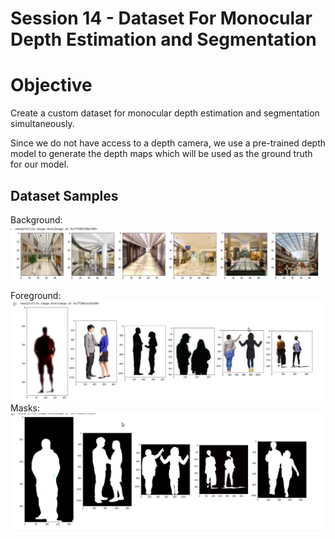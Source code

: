 # Session 14 - Dataset For Monocular Depth Estimation and Segmentation
#  Objective
Create a custom dataset for monocular depth estimation and segmentation simultaneously.

Since we do not have access to a depth camera, we use a pre-trained depth model to generate the depth maps which will be used as the ground truth for our model.

## Dataset Samples
Background:![alt text](https://github.com/ashkash2476/EVA_Session14_15/blob/master/Final_images/BG_list.png)

Foreground:![alt text](https://github.com/ashkash2476/EVA_Session14_15/blob/master/Final_images/fg_list.png)
Masks:![alt text](https://github.com/ashkash2476/EVA_Session14_15/blob/master/Final_images/mask.png)






